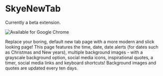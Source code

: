# SkyeNewTab
Currently a beta extension.

![[Available for Google Chrome](http://usingtechnologybetter.com/wp-content/uploads/2013/11/ChromeWebStore_Badge_v2_496x150.png)](https://chrome.google.com/webstore/detail/skye-new-tab/hmgfgpieichmjmcbccbdcmfolhlmjcpg)

Replace your boring, default new tab page with a more modern and slick looking page! This page features the time, date, date alerts (for dates such as Christmas and New years), multiple background images - with a grayscale background option, social media icons, inspirational quotes, a timer, social media links and keyboard shortcuts! Background images and quotes are updated every ten days.


